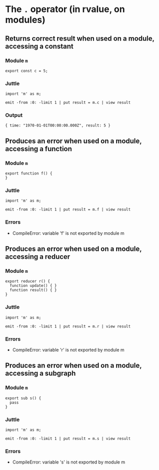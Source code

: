 # The `.` operator (in rvalue, on modules)

## Returns correct result when used on a module, accessing a constant

### Module `m`

    export const c = 5;

### Juttle

    import 'm' as m;

    emit -from :0: -limit 1 | put result = m.c | view result

### Output

    { time: "1970-01-01T00:00:00.000Z", result: 5 }

## Produces an error when used on a module, accessing a function

### Module `m`

    export function f() {
    }

### Juttle

    import 'm' as m;

    emit -from :0: -limit 1 | put result = m.f | view result

### Errors

  * CompileError: variable 'f' is not exported by module m

## Produces an error when used on a module, accessing a reducer

### Module `m`

    export reducer r() {
      function update() { }
      function result() { }
    }

### Juttle

    import 'm' as m;

    emit -from :0: -limit 1 | put result = m.r | view result

### Errors

  * CompileError: variable 'r' is not exported by module m

## Produces an error when used on a module, accessing a subgraph

### Module `m`

    export sub s() {
      pass
    }

### Juttle

    import 'm' as m;

    emit -from :0: -limit 1 | put result = m.s | view result

### Errors

  * CompileError: variable 's' is not exported by module m
